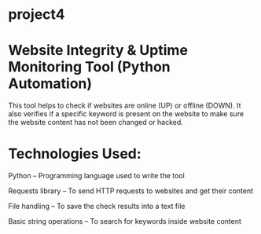 # project4
# Website Integrity & Uptime Monitoring Tool (Python Automation)
  This tool helps to check if websites are online (UP) or offline (DOWN). It also verifies if a specific keyword is present on the website to make sure the website content has not been changed or hacked.
# Technologies Used:
Python – Programming language used to write the tool

Requests library – To send HTTP requests to websites and get their content

File handling – To save the check results into a text file

Basic string operations – To search for keywords inside website content
